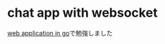 # chat app with websocket
[web application in go](https://www.oreilly.co.jp/books/9784873117522/)で勉強しました